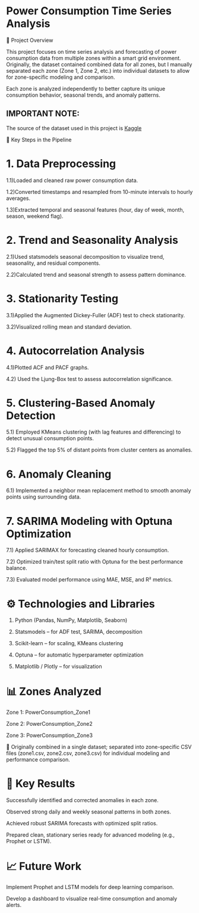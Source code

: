 # Power Consumption Time Series Analysis
📘 Project Overview

This project focuses on time series analysis and forecasting of power consumption data from multiple zones within a smart grid environment.
Originally, the dataset contained combined data for all zones, but I manually separated each zone (Zone 1, Zone 2, etc.) into individual datasets to allow for zone-specific modeling and comparison.

Each zone is analyzed independently to better capture its unique consumption behavior, seasonal trends, and anomaly patterns.

## IMPORTANT NOTE: 
The source of the dataset used in this project is [Kaggle](https://www.kaggle.com/datasets/fedesoriano/electric-power-consumption)

🧩 Key Steps in the Pipeline

# 1. Data Preprocessing

1.1)Loaded and cleaned raw power consumption data.

1.2)Converted timestamps and resampled from 10-minute intervals to hourly averages.

1.3)Extracted temporal and seasonal features (hour, day of week, month, season, weekend flag).

# 2. Trend and Seasonality Analysis

2.1)Used statsmodels seasonal decomposition to visualize trend, seasonality, and residual components.

2.2)Calculated trend and seasonal strength to assess pattern dominance.

# 3. Stationarity Testing

3.1)Applied the Augmented Dickey-Fuller (ADF) test to check stationarity.

3.2)Visualized rolling mean and standard deviation.

# 4. Autocorrelation Analysis

4.1)Plotted ACF and PACF graphs.

4.2) Used the Ljung-Box test to assess autocorrelation significance.

# 5. Clustering-Based Anomaly Detection

5.1) Employed KMeans clustering (with lag features and differencing) to detect unusual consumption points.

5.2) Flagged the top 5% of distant points from cluster centers as anomalies.

# 6. Anomaly Cleaning

6.1) Implemented a neighbor mean replacement method to smooth anomaly points using surrounding data.

# 7. SARIMA Modeling with Optuna Optimization

7.1) Applied SARIMAX for forecasting cleaned hourly consumption.

7.2) Optimized train/test split ratio with Optuna for the best performance balance.

7.3) Evaluated model performance using MAE, MSE, and R² metrics.

# ⚙️ Technologies and Libraries

1) Python (Pandas, NumPy, Matplotlib, Seaborn)

2) Statsmodels – for ADF test, SARIMA, decomposition

3) Scikit-learn – for scaling, KMeans clustering

4) Optuna – for automatic hyperparameter optimization

5) Matplotlib / Plotly – for visualization

# 📊 Zones Analyzed

Zone 1: PowerConsumption_Zone1

Zone 2: PowerConsumption_Zone2

Zone 3: PowerConsumption_Zone3

🧩 Originally combined in a single dataset; separated into zone-specific CSV files (zone1.csv, zone2.csv, zone3.csv) for individual modeling and performance comparison.

# 🚀 Key Results

 Successfully identified and corrected anomalies in each zone.

 Observed strong daily and weekly seasonal patterns in both zones.

 Achieved robust SARIMA forecasts with optimized split ratios.

 Prepared clean, stationary series ready for advanced modeling (e.g., Prophet or LSTM).

# 📈 Future Work

 Implement Prophet and LSTM models for deep learning comparison.

 Develop a dashboard to visualize real-time consumption and anomaly alerts.
